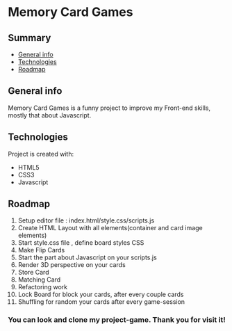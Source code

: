 # Memory Card Games

## Summary
* [General info](#general-info)
* [Technologies](#technologies)
* [Roadmap](#roadmap)

## General info
Memory Card Games is a funny project to improve my Front-end skills, mostly that about Javascript.
	
## Technologies
Project is created with:
* HTML5
* CSS3
* Javascript
	

## Roadmap

1. Setup editor file : index.html/style.css/scripts.js
2. Create HTML Layout with all elements(container and card image elements)
3. Start style.css file , define board styles CSS
4. Make Flip Cards 
5. Start the part about Javascript on your scripts.js
6. Render 3D perspective on your cards
7. Store Card 
8. Matching Card
9. Refactoring work
10. Lock Board for block your cards, after every couple cards
11. Shuffling for random your cards after every game-session



### You can look and clone my project-game. Thank you for visit it!

